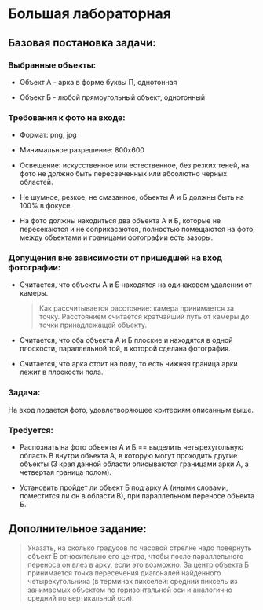# Большая лабораторная

## Базовая постановка задачи:

### Выбранные объекты:
+ Объект А - арка в форме буквы П, однотонная

+ Объект Б - любой прямоугольный объект, однотонный

### Требования к фото на входе:
+ Формат: png, jpg

+ Минимальное разрешение: 800x600

+ Освещение: искусственное или естественное, без резких теней, на фото не должно быть пересвеченных или абсолютно черных областей.

+ Не шумное, резкое, не смазанное, объекты А и Б должны быть на 100% в фокусе.

+ На фото должны находиться два объекта А и Б, которые не пересекаются и не соприкасаются, полностью помещаются на фото, между объектами и границами фотографии есть зазоры. 

### Допущения вне зависимости от пришедшей на вход фотографии:
+ Считается, что объекты А и Б находятся на одинаковом удалении от камеры. 
  > Как рассчитывается расстояние: камера принимается за точку. Расстоянием считается кратчайший путь от камеры до точки принадлежащей объекту.

+ Считается, что оба объекта А и Б плоские и находятся в одной плоскости, параллельной той, в которой сделана фотография.

+ Считается, что арка стоит на полу, то есть нижняя граница арки лежит в плоскости пола.



### Задача:
На вход подается фото, удовлетворяющее критериям описанным выше.

### Требуется: 
+ Распознать на фото объекты А и Б == выделить четырехугольную область В внутри объекта А, в которую могут проходить другие объекты (3 края данной области описываются границами арки А, а четвертая граница полом). 

+ Установить пройдет ли объект Б под арку А (иными словами, поместится ли он в области В), при параллельном переносе объекта Б.

## Дополнительное задание:
> Указать, на сколько градусов по часовой стрелке надо повернуть объект Б относительно его центра, чтобы после параллельного переноса он влез в арку, если это возможно. За центр объекта Б принимается точка пересечения диагоналей найденного четырехугольника (в терминах пикселей: средний пиксель из занимаемых объектом по горизонтальной оси и аналогично средний по вертикальной оси).


